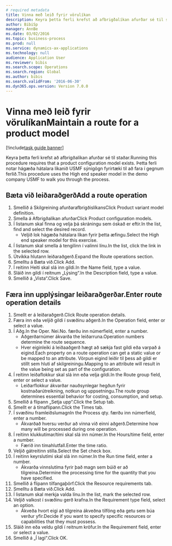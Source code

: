 ```yaml
--- 
# required metadata 
title: Vinna með leið fyrir vörulíkan
description: Keyra þetta ferli krefst að afbrigðalíkan afurðar sé til staðar.
author: BibiSp
manager: AnnBe
ms.date: 03/02/2016
ms.topic: business-process
ms.prod: null
ms.service: dynamics-ax-applications
ms.technology: null
audience: Application User
ms.reviewer: bibis
ms.search.scope: Operations
ms.search.region: Global
ms.author: bibis
ms.search.validFrom: '2016-06-30'
ms.dyn365.ops.version: Version 7.0.0
---
```

# <a name="maintain-a-route-for-a-product-model"></a><span data-ttu-id="e3ee4-103">Vinna með leið fyrir vörulíkan</span><span class="sxs-lookup"><span data-stu-id="e3ee4-103">Maintain a route for a product model</span></span>

[!include[task guide banner](../../includes/task-guide-banner.md)]

<span data-ttu-id="e3ee4-104">Keyra þetta ferli krefst að afbrigðalíkan afurðar sé til staðar.</span><span class="sxs-lookup"><span data-stu-id="e3ee4-104">Running this procedure requires that a product configuration model exists.</span></span> <span data-ttu-id="e3ee4-105">Þetta ferli notar hágæða hátalara líkanið USMF sýnigögn fyrirtæki til að fara í gegnum ferlið.</span><span class="sxs-lookup"><span data-stu-id="e3ee4-105">This procedure uses the High end speaker model in the demo company USMF to walk you through the process.</span></span>


## <a name="add-a-route-operation"></a><span data-ttu-id="e3ee4-106">Bæta við leiðaraðgerð</span><span class="sxs-lookup"><span data-stu-id="e3ee4-106">Add a route operation</span></span>
1. <span data-ttu-id="e3ee4-107">Smellið á Skilgreining afurðarafbrigðislíkans</span><span class="sxs-lookup"><span data-stu-id="e3ee4-107">Click Product variant model definition.</span></span>
2. <span data-ttu-id="e3ee4-108">Smella á Afbrigðalíkan afurðar</span><span class="sxs-lookup"><span data-stu-id="e3ee4-108">Click Product configuration models.</span></span>
3. <span data-ttu-id="e3ee4-109">Í listanum skal finna og velja þá skráningu sem óskað er eftir.</span><span class="sxs-lookup"><span data-stu-id="e3ee4-109">In the list, find and select the desired record.</span></span>
    * <span data-ttu-id="e3ee4-110">Veljið lok hágæða hátalara líkan fyrir þetta æfingu.</span><span class="sxs-lookup"><span data-stu-id="e3ee4-110">Select the High end speaker model for this exercise.</span></span>  
4. <span data-ttu-id="e3ee4-111">Í listanum skal smella á tengilinn í valinni línu.</span><span class="sxs-lookup"><span data-stu-id="e3ee4-111">In the list, click the link in the selected row.</span></span>
5. <span data-ttu-id="e3ee4-112">Útvíkka hlutann leiðaraðgerð.</span><span class="sxs-lookup"><span data-stu-id="e3ee4-112">Expand the Route operations section.</span></span>
6. <span data-ttu-id="e3ee4-113">Smelltu á Bæta við.</span><span class="sxs-lookup"><span data-stu-id="e3ee4-113">Click Add.</span></span>
7. <span data-ttu-id="e3ee4-114">Í reitinn Heiti skal slá inn gildi.</span><span class="sxs-lookup"><span data-stu-id="e3ee4-114">In the Name field, type a value.</span></span>
8. <span data-ttu-id="e3ee4-115">Sláið inn gildi í reitnum „Lýsing“.</span><span class="sxs-lookup"><span data-stu-id="e3ee4-115">In the Description field, type a value.</span></span>
9. <span data-ttu-id="e3ee4-116">Smellið á „Vista“.</span><span class="sxs-lookup"><span data-stu-id="e3ee4-116">Click Save.</span></span>

## <a name="enter-route-operation-details"></a><span data-ttu-id="e3ee4-117">Færa inn upplýsingar leiðaraðgerðar.</span><span class="sxs-lookup"><span data-stu-id="e3ee4-117">Enter route operation details</span></span>
1. <span data-ttu-id="e3ee4-118">Smellt er á leiðaraðgerð.</span><span class="sxs-lookup"><span data-stu-id="e3ee4-118">Click Route operation details.</span></span>
2. <span data-ttu-id="e3ee4-119">Færa inn eða veljið gildi í svæðinu aðgerð.</span><span class="sxs-lookup"><span data-stu-id="e3ee4-119">In the Operation field, enter or select a value.</span></span>
3. <span data-ttu-id="e3ee4-120">Í Aðg.</span><span class="sxs-lookup"><span data-stu-id="e3ee4-120">In the Oper.</span></span> <span data-ttu-id="e3ee4-121">Nei.</span><span class="sxs-lookup"><span data-stu-id="e3ee4-121">No.</span></span> <span data-ttu-id="e3ee4-122">færðu inn númer</span><span class="sxs-lookup"><span data-stu-id="e3ee4-122">field, enter a number.</span></span>
    * <span data-ttu-id="e3ee4-123">Aðgerðarnúmer ákvarða the leiðarruna.</span><span class="sxs-lookup"><span data-stu-id="e3ee4-123">Operation numbers determine the route sequence.</span></span>  
    * <span data-ttu-id="e3ee4-124">Hver eiginleiki á leiðaaðgerð hægt að sækja fast gildi eða varpað á eigind.</span><span class="sxs-lookup"><span data-stu-id="e3ee4-124">Each property on a route operation can get a static value or be mapped to an attribute.</span></span> <span data-ttu-id="e3ee4-125">Vörpun eigind leiðir til þess að gildi er stillt sem hluti af skilgreiningu.</span><span class="sxs-lookup"><span data-stu-id="e3ee4-125">Mapping to an attribute will result in the value being set as part of the configuration.</span></span>  
4. <span data-ttu-id="e3ee4-126">Í reitinn leiðaflokkur skal slá inn eða velja gildi.</span><span class="sxs-lookup"><span data-stu-id="e3ee4-126">In the Route group field, enter or select a value.</span></span>
    * <span data-ttu-id="e3ee4-127">Leiðarflokkur ákvarðar nauðsynlegar hegðun fyrir kostnaðarútreikning, notkun og uppsetningu.</span><span class="sxs-lookup"><span data-stu-id="e3ee4-127">The route group determines essential behavior for costing, consumption, and setup.</span></span>  
5. <span data-ttu-id="e3ee4-128">Smellið á flipann „Setja upp“.</span><span class="sxs-lookup"><span data-stu-id="e3ee4-128">Click the Setup tab.</span></span>
6. <span data-ttu-id="e3ee4-129">Smellt er á tímaflipann.</span><span class="sxs-lookup"><span data-stu-id="e3ee4-129">Click the Times tab.</span></span>
7. <span data-ttu-id="e3ee4-130">Í svæðinu framleiðslumagn</span><span class="sxs-lookup"><span data-stu-id="e3ee4-130">In the Process qty.</span></span> <span data-ttu-id="e3ee4-131">færðu inn númer</span><span class="sxs-lookup"><span data-stu-id="e3ee4-131">field, enter a number.</span></span>
    * <span data-ttu-id="e3ee4-132">Ákvarðað hversu verður að vinna við einni aðgerð.</span><span class="sxs-lookup"><span data-stu-id="e3ee4-132">Determine how many will be processed during one operation.</span></span>  
8. <span data-ttu-id="e3ee4-133">Í reitinn klukkutímar/tími skal slá inn númer.</span><span class="sxs-lookup"><span data-stu-id="e3ee4-133">In the Hours/time field, enter a number.</span></span>
    * <span data-ttu-id="e3ee4-134">Færið inn tímahlutfall.</span><span class="sxs-lookup"><span data-stu-id="e3ee4-134">Enter the time ratio.</span></span>  
9. <span data-ttu-id="e3ee4-135">Veljið gátreitinn stilla.</span><span class="sxs-lookup"><span data-stu-id="e3ee4-135">Select the Set check box.</span></span>
10. <span data-ttu-id="e3ee4-136">Í reitinn keyrslutími skal slá inn númer.</span><span class="sxs-lookup"><span data-stu-id="e3ee4-136">In the Run time field, enter a number.</span></span>
    * <span data-ttu-id="e3ee4-137">Ákvarða vinnslutíma fyrir það magn sem búið er að tilgreina.</span><span class="sxs-lookup"><span data-stu-id="e3ee4-137">Determine the processing time for the quantity that you have specified.</span></span>  
11. <span data-ttu-id="e3ee4-138">Smellið á flipann tilfangaþörf.</span><span class="sxs-lookup"><span data-stu-id="e3ee4-138">Click the Resource requirements tab.</span></span>
12. <span data-ttu-id="e3ee4-139">Smelltu á Bæta við.</span><span class="sxs-lookup"><span data-stu-id="e3ee4-139">Click Add.</span></span>
13. <span data-ttu-id="e3ee4-140">Í listanum skal merkja valda línu.</span><span class="sxs-lookup"><span data-stu-id="e3ee4-140">In the list, mark the selected row.</span></span>
14. <span data-ttu-id="e3ee4-141">Veljið valkost í svæðinu gerð krafna.</span><span class="sxs-lookup"><span data-stu-id="e3ee4-141">In the Requirement type field, select an option.</span></span>
    * <span data-ttu-id="e3ee4-142">Ákveða hvort eigi að tilgreina ákveðna tilföng eða getu sem búa verður yfir.</span><span class="sxs-lookup"><span data-stu-id="e3ee4-142">Decide if you want to specify specific resources or capabilities that they must possess.</span></span>  
15. <span data-ttu-id="e3ee4-143">Sláið inn eða veldu gildi í reitnum kröfur.</span><span class="sxs-lookup"><span data-stu-id="e3ee4-143">In the Requirement field, enter or select a value.</span></span>
16. <span data-ttu-id="e3ee4-144">Smellið á „Í lagi“.</span><span class="sxs-lookup"><span data-stu-id="e3ee4-144">Click OK.</span></span>

